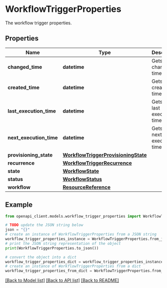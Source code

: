 # WorkflowTriggerProperties

The workflow trigger properties.

## Properties

Name | Type | Description | Notes
------------ | ------------- | ------------- | -------------
**changed_time** | **datetime** | Gets the changed time. | [optional] [readonly] 
**created_time** | **datetime** | Gets the created time. | [optional] [readonly] 
**last_execution_time** | **datetime** | Gets the last execution time. | [optional] [readonly] 
**next_execution_time** | **datetime** | Gets the next execution time. | [optional] [readonly] 
**provisioning_state** | [**WorkflowTriggerProvisioningState**](WorkflowTriggerProvisioningState.md) |  | [optional] 
**recurrence** | [**WorkflowTriggerRecurrence**](WorkflowTriggerRecurrence.md) |  | [optional] 
**state** | [**WorkflowState**](WorkflowState.md) |  | [optional] 
**status** | [**WorkflowStatus**](WorkflowStatus.md) |  | [optional] 
**workflow** | [**ResourceReference**](ResourceReference.md) |  | [optional] 

## Example

```python
from openapi_client.models.workflow_trigger_properties import WorkflowTriggerProperties

# TODO update the JSON string below
json = "{}"
# create an instance of WorkflowTriggerProperties from a JSON string
workflow_trigger_properties_instance = WorkflowTriggerProperties.from_json(json)
# print the JSON string representation of the object
print(WorkflowTriggerProperties.to_json())

# convert the object into a dict
workflow_trigger_properties_dict = workflow_trigger_properties_instance.to_dict()
# create an instance of WorkflowTriggerProperties from a dict
workflow_trigger_properties_from_dict = WorkflowTriggerProperties.from_dict(workflow_trigger_properties_dict)
```
[[Back to Model list]](../README.md#documentation-for-models) [[Back to API list]](../README.md#documentation-for-api-endpoints) [[Back to README]](../README.md)


